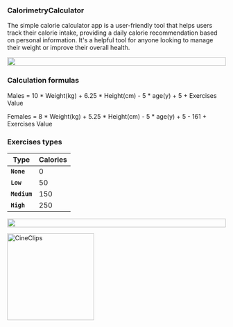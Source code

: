 ### **CalorimetryCalculator**

The simple calorie calculator app is a user-friendly tool that helps users track their calorie intake, providing a daily calorie recommendation based on personal information. It's a helpful tool for anyone looking to manage their weight or improve their overall health.



<p align="center">
<img src="https://i.imgur.com/dBaSKWF.gif" height="20" width="100%">
  
  
### Calculation formulas

Males = 10 * Weight(kg) + 6.25 * Height(cm) - 5 * age(y) + 5 + Exercises Value

Females = 8 * Weight(kg) + 5.25 * Height(cm) - 5 * age(y) + 5 - 161 + Exercises Value

### **Exercises types**
**Type** | **Calories**
------------- | -------------
**`None`**  | 0
**`Low`**  | 50
**`Medium`**  | 150
**`High`**  | 250

<p align="center">
<img src="https://i.imgur.com/dBaSKWF.gif" height="20" width="100%">

<p align="left">
<img width="200" alt="CineClips" src="https://kept.com.ua/image/Nqq/Снимок_экрана_2023-03-17_в_19.28.20.png">
